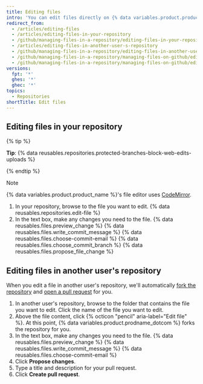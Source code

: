 ```yaml
---
title: Editing files
intro: 'You can edit files directly on {% data variables.product.product_name %} in any of your repositories using the file editor.'
redirect_from:
  - /articles/editing-files
  - /articles/editing-files-in-your-repository
  - /github/managing-files-in-a-repository/editing-files-in-your-repository
  - /articles/editing-files-in-another-user-s-repository
  - /github/managing-files-in-a-repository/editing-files-in-another-users-repository
  - /github/managing-files-in-a-repository/managing-files-on-github/editing-files-in-your-repository
  - /github/managing-files-in-a-repository/managing-files-on-github/editing-files-in-another-users-repository
versions:
  fpt: '*'
  ghes: '*'
  ghec: '*'
topics:
  - Repositories
shortTitle: Edit files
---
```


## Editing files in your repository

{% tip %}

**Tip**: {% data reusables.repositories.protected-branches-block-web-edits-uploads %}

{% endtip %}

> [!NOTE]
> {% data variables.product.product_name %}'s file editor uses [CodeMirror](https://codemirror.net/).

1. In your repository, browse to the file you want to edit.
{% data reusables.repositories.edit-file %}
1. In the text box, make any changes you need to the file.
{% data reusables.files.preview_change %}
{% data reusables.files.write_commit_message %}
{% data reusables.files.choose-commit-email %}
{% data reusables.files.choose_commit_branch %}
{% data reusables.files.propose_file_change %}

## Editing files in another user's repository

When you edit a file in another user's repository, we'll automatically [fork the repository](/pull-requests/collaborating-with-pull-requests/working-with-forks/fork-a-repo) and [open a pull request](/pull-requests/collaborating-with-pull-requests/proposing-changes-to-your-work-with-pull-requests/creating-a-pull-request) for you.

1. In another user's repository, browse to the folder that contains the file you want to edit. Click the name of the file you want to edit.
1. Above the file content, click {% octicon "pencil" aria-label="Edit file" %}. At this point, {% data variables.product.prodname_dotcom %} forks the repository for you.
1. In the text box, make any changes you need to the file.
{% data reusables.files.preview_change %}
{% data reusables.files.write_commit_message %}
{% data reusables.files.choose-commit-email %}
1. Click **Propose changes**.
1. Type a title and description for your pull request.
1. Click **Create pull request**.
